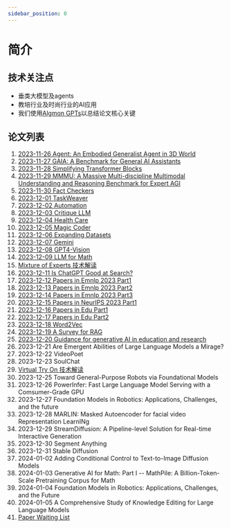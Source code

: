 ```yaml
---
sidebar_position: 0
---
```


# 简介
## 技术关注点
* 垂类大模型及agents
* 教培行业及时尚行业的AI应用
* 我们使用[Algmon GPTs](https://chat.openai.com/g/g-d85WVbueb-suan-fa-ma-ma-mei-ri-lun-wen-jie-du)以总结论文核心关键

## 论文列表
1. [2023-11-26 Agent: An Embodied Generalist Agent in 3D World](./2023-11-26-research-post)
2. [2023-11-27 GAIA: A Benchmark for General AI Assistants](./2023-11-27-research-post)
3. [2023-11-28 Simplifying Transformer Blocks](./2023-11-28-research-post)
4. [2023-11-29 MMMU: A Massive Multi-discipline Multimodal Understanding and Reasoning Benchmark for Expert AGI](./2023-11-29-research-post)
5. [2023-11-30 Fact Checkers](./2023-11-30-research-post)
6. [2023-12-01 TaskWeaver](./2023-12-01-research-post)
7. [2023-12-02 Automation](./2023-12-02-research-post)
8. [2023-12-03 Critique LLM](./2023-12-03-research-post)
9. [2023-12-04 Health Care](./2023-12-04-research-post)
10. [2023-12-05 Magic Coder](./2023-12-05-research-post)
11. [2023-12-06 Expanding Datasets](./2023-12-06-research-post)
12. [2023-12-07 Gemini](./2023-12-07-research-post)
13. [2023-12-08 GPT4-Vision](./2023-12-08-research-post)
14. [2023-12-09 LLM for Math](./2023-12-09-research-post)
15. [Mixture of Experts 技术解读](./2023-12-10-research-post)
16. [2023-12-11 Is ChatGPT Good at Search?](./2023-12-11-research-post)
17. [2023-12-12 Papers in Emnlp 2023 Part1](./2023-12-12-research-post)
18. [2023-12-13 Papers in Emnlp 2023 Part2](./2023-12-13-research-post)
19. [2023-12-14 Papers in Emnlp 2023 Part3](./2023-12-14-research-post)
20. [2023-12-15 Papers in NeurlPS 2023 Part1](./2023-12-15-research-post)
21. [2023-12-16 Papers in Edu Part1](./2023-12-16-research-post)
22. [2023-12-17 Papers in Edu Part2](./2023-12-17-research-post)
23. [2023-12-18 Word2Vec](./2023-12-18-research-post)
24. [2023-12-19 A Survey for RAG](./2023-12-19-research-post)
25. [2023-12-20 Guidance for generative AI in education and research](./2023-12-20-research-post)
26. 2023-12-21 Are Emergent Abilities of Large Language Models a Mirage?
27. 2023-12-22 VideoPoet
28. 2023-12-23 SoulChat
29. [Virtual Try On 技术解读](./2023-12-24-research-post)
30. 2023-12-25 Toward General-Purpose Robots via Foundational Models
31. 2023-12-26 PowerInfer: Fast Large Language Model Serving with a Comsumer-Grade GPU
32. 2023-12-27 Foundation Models in Robotics: Applications, Challenges, and the future
33. 2023-12-28 MARLIN: Masked Autoencoder for facial video Representation LearnINg
34. 2023-12-29 StreamDiffusion: A Pipeline-level Solution for Real-time Interactive Generation
35. 2023-12-30 Segment Anything
36. 2023-12-31 Stable Diffusion
37. 2024-01-02 Adding Conditional Control to Text-to-Image Diffusion Models
38. 2024-01-03 Generative AI for Math: Part I -- MathPile: A Billion-Token-Scale Pretraining Corpus for Math
39. 2024-01-04 Foundation Models in Robotics: Applications, Challenges, and the Future
40. 2024-01-05 A Comprehensive Study of Knowledge Editing for Large Language Models
41. [Paper Waiting List](./paper-waiting-list)